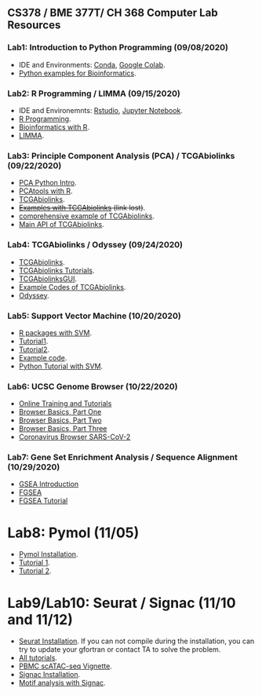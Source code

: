 ## CS378 / BME 377T/ CH 368 Computer Lab Resources

### Lab1: Introduction to Python Programming (09/08/2020)
- IDE and Environments: [Conda](https://www.anaconda.com/), [Google Colab](https://colab.research.google.com/notebooks/intro.ipynb).
- [Python examples for Bioinformatics](http://hplgit.github.io/bioinf-py/doc/pub/html/index.html).


### Lab2: R Programming / LIMMA (09/15/2020)
- IDE and Environemnts: [Rstudio](https://rstudio.com/), [Jupyter Notebook](https://docs.anaconda.com/anaconda/navigator/tutorials/r-lang/).
- [R Programming](https://girke.bioinformatics.ucr.edu/GEN242/mydoc_Programming_in_R_01.html).
- [Bioinformatics with R](https://www.r-bloggers.com/2017/01/bioinformatics-tutorial-with-exercises-in-r-part-1/).
- [LIMMA](https://ucdavis-bioinformatics-training.github.io/2018-June-RNA-Seq-Workshop/thursday/DE.html).

### Lab3: Principle Component Analysis (PCA) / TCGAbiolinks (09/22/2020)
- [PCA Python Intro](https://towardsdatascience.com/introduction-to-principle-component-analysis-d705d27b88b6).
- [PCAtools with R](https://github.com/kevinblighe/PCAtools).
- [TCGAbiolinks](https://github.com/BioinformaticsFMRP/TCGAbiolinks).
- ~~[Examples with TCGAbiolinks](http://bioinformaticsfmrp.github.io/TCGAbiolinks/casestudy.html) (link lost)~~.
- [comprehensive example of TCGAbiolinks](https://rdrr.io/bioc/TCGAbiolinks/). 
- [Main API of TCGAbiolinks](https://bioc.ism.ac.jp/packages/3.2/bioc/vignettes/TCGAbiolinks/inst/doc/tcgaBiolinks.html).


### Lab4: TCGAbiolinks / Odyssey (09/24/2020)
- [TCGAbiolinks](https://github.com/BioinformaticsFMRP/TCGAbiolinks). 
- [TCGAbiolinks Tutorials](https://rdrr.io/bioc/TCGAbiolinks/).
- [TCGAbiolinksGUI](https://rdrr.io/bioc/TCGAbiolinks/f/vignettes/gui.Rmd).
- [Example Codes of TCGAbiolinks](./example_codes/TCGAbiolinks_example_codes.R).
- [Odyssey](https://github.com/Orion1618/Odyssey).


### Lab5: Support Vector Machine (10/20/2020)
- [R packages with SVM](https://rdrr.io/rforge/e1071/man/svm.html).
- [Tutorial1](https://rdrr.io/rforge/e1071/f/inst/doc/svminternals.pdf).
- [Tutorial2](https://rdrr.io/rforge/e1071/f/inst/doc/svmdoc.pdf).
- [Example code](./example_codes/svm_tutorial.R).
- [Python Tutorial with SVM](https://scikit-learn.org/stable/modules/svm.html).


### Lab6: UCSC Genome Browser (10/22/2020)
- [Online Training and Tutorials](http://genome.ucsc.edu/training/)
- [Browser Basics, Part One](https://www.youtube.com/watch?v=NBDMNv2KFik&feature=youtu.be&list=UUQnUJepyNOw0p8s2otX4RYQ)
- [Browser Basics, Part Two](https://www.youtube.com/watch?v=cYys5iXN0NY&feature=youtu.be&list=UUQnUJepyNOw0p8s2otX4RYQ)
- [Browser Basics, Part Three](https://www.youtube.com/watch?v=I25Q136d6NU&feature=youtu.be&list=UUQnUJepyNOw0p8s2otX4RYQ)
- [Coronavirus Browser SARS-CoV-2](https://www.youtube.com/watch?v=Ee6h0xyZDOM&feature=youtu.be&list=UUQnUJepyNOw0p8s2otX4RYQ)


### Lab7: Gene Set Enrichment Analysis / Sequence Alignment (10/29/2020)
- [GSEA Introduction](https://www.youtube.com/watch?v=KY6SS4vRchY)
- [FGSEA](https://github.com/ctlab/fgsea)
- [FGSEA Tutorial](http://bioconductor.org/packages/devel/bioc/vignettes/fgsea/inst/doc/fgsea-tutorial.html)



# Lab8: Pymol (11/05)
- [Pymol Installation](https://pymol.org/2/).
- [Tutorial 1](https://www.youtube.com/watch?v=h5wKppcyzOw).
- [Tutorial 2](https://www.youtube.com/watch?v=mBlMI82JRfI).

# Lab9/Lab10: Seurat / Signac (11/10 and 11/12)
- [Seurat Installation](https://satijalab.org/seurat/install.html). If you can not compile during the installation, you can try to update your gfortran or contact TA to solve the problem.
- [All tutorials](https://satijalab.org/seurat/vignettes.html).
- [PBMC scATAC-seq Vignette](https://satijalab.org/seurat/v3.2/atacseq_integration_vignette.html).
- [Signac Installation](https://satijalab.org/signac/articles/install.html).
- [Motif analysis with Signac](https://satijalab.org/signac/articles/motif_vignette.html).



